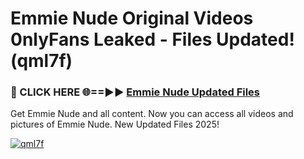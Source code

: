 # Emmie Nude Original Videos 0nlyFans Leaked - Files Updated! (qml7f)

<h3>🔴 CLICK HERE 🌐==►► <a href="https://tinyurl.com/y5r63du9" rel="nofollow">Emmie Nude Updated Files</a></h3>

Get Emmie Nude and all content. Now you can access all videos and pictures of Emmie Nude. New Updated Files 2025!

[![qml7f](https://i.imgur.com/UVo9nyh.gif)](https://tinyurl.com/y5r63du9)